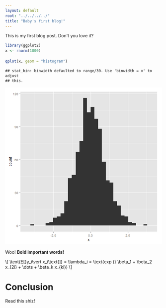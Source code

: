 ```yaml
---
layout: default
root: "../../../../"
title: "Baby's first blog!"
---
```


This is my first blog post. Don't you love it?


```r
library(ggplot2)
x <- rnorm(1000)

qplot(x, geom = "histogram")
```

```
## stat_bin: binwidth defaulted to range/30. Use 'binwidth = x' to adjust
## this.
```

![plot of chunk unnamed-chunk-1](figure/unnamed-chunk-1.png) 


Woo! **Bold important words!**

<div>\[ \text{E[}y_i\vert x_i\text{]} = \lambda_i = \text{exp (} \beta_1 + \beta_2 x_{2i} + \dots + \beta_k x_{ki}) \]</div>

Conclusion
=========================
Read this shiz!
